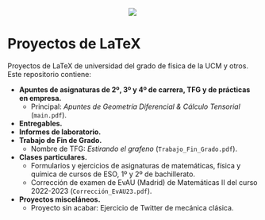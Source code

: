 
<p align="center">
  <img src="https://github.com/user-attachments/assets/a81d6392-aadf-49cf-ba38-f777442d5d9c" />
</p>

# Proyectos de LaTeX
Proyectos de LaTeX de universidad del grado de física de la UCM y otros. Este repositorio contiene:
* **Apuntes de asignaturas de 2º, 3º y 4º de carrera, TFG y de prácticas en empresa.**
  * Principal: *Apuntes de Geometría Diferencial & Cálculo Tensorial* (`main.pdf`).
* **Entregables.**
* **Informes de laboratorio.**
* **Trabajo de Fin de Grado.**
  * Nombre de TFG: *Estirando el grafeno* (`Trabajo_Fin_Grado.pdf`).
* **Clases particulares.**
  * Formularios y ejercicios de asignaturas de matemáticas, física y química de cursos de ESO, 1º y 2º de bachillerato.
  * Corrección de examen de EvAU (Madrid) de Matemáticas II del curso 2022-2023 (`Corrección_EvAU23.pdf`).
* **Proyectos misceláneos.**
  * Proyecto sin acabar: Ejercicio de Twitter de mecánica clásica.
